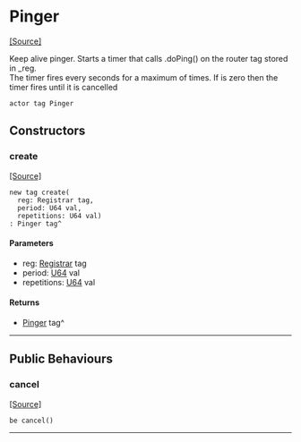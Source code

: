 # Pinger
<span class="source-link">[[Source]](src/mqtt-pinger/pinger.md#L-0-32)</span>

Keep alive pinger. Starts a timer that calls .doPing() on the router tag
stored in _reg.  
The timer fires every <period> seconds for a maximum of <repetitions> times. 
If <repetitions> is zero then the timer fires until it is cancelled 


```pony
actor tag Pinger
```

## Constructors

### create
<span class="source-link">[[Source]](src/mqtt-pinger/pinger.md#L-0-43)</span>


```pony
new tag create(
  reg: Registrar tag,
  period: U64 val,
  repetitions: U64 val)
: Pinger tag^
```
#### Parameters

*   reg: [Registrar](bureaucracy-Registrar.md) tag
*   period: [U64](builtin-U64.md) val
*   repetitions: [U64](builtin-U64.md) val

#### Returns

* [Pinger](mqtt-pinger-Pinger.md) tag^

---

## Public Behaviours

### cancel
<span class="source-link">[[Source]](src/mqtt-pinger/pinger.md#L-0-51)</span>


```pony
be cancel()
```

---

